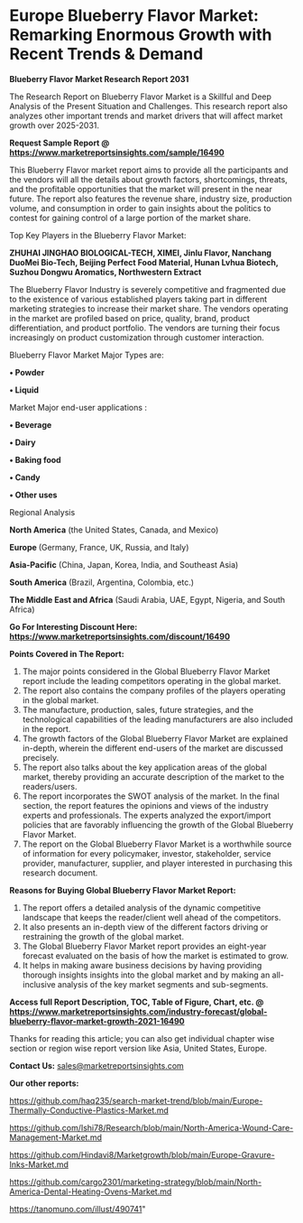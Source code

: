  # Europe Blueberry Flavor Market: Remarking Enormous Growth with Recent Trends & Demand

<strong>Blueberry Flavor Market Research Report 2031</strong>

The Research Report on Blueberry Flavor Market is a Skillful and Deep Analysis of the Present Situation and Challenges. This research report also analyzes other important trends and market drivers that will affect market growth over 2025-2031.

<strong>Request Sample Report @ <a href=https://www.marketreportsinsights.com/sample/16490>https://www.marketreportsinsights.com/sample/16490</a></strong>

This Blueberry Flavor market report aims to provide all the participants and the vendors will all the details about growth factors, shortcomings, threats, and the profitable opportunities that the market will present in the near future. The report also features the revenue share, industry size, production volume, and consumption in order to gain insights about the politics to contest for gaining control of a large portion of the market share.

Top Key Players in the Blueberry Flavor Market:

<strong>ZHUHAI JINGHAO BIOLOGICAL-TECH, XIMEI, Jinlu Flavor, Nanchang DuoMei Bio-Tech, Beijing Perfect Food Material, Hunan Lvhua Biotech, Suzhou Dongwu Aromatics, Northwestern Extract</strong>

The Blueberry Flavor Industry is severely competitive and fragmented due to the existence of various established players taking part in different marketing strategies to increase their market share. The vendors operating in the market are profiled based on price, quality, brand, product differentiation, and product portfolio. The vendors are turning their focus increasingly on product customization through customer interaction.

Blueberry Flavor Market Major Types are:

<strong>• Powder

• Liquid</strong>

Market Major end-user applications :

<strong>• Beverage

• Dairy

• Baking food

• Candy

• Other uses</strong>

Regional Analysis

</u><strong><b>North America</b></strong> (the United States, Canada, and Mexico)

<strong><b>Europe </b></strong>(Germany, France, UK, Russia, and Italy)

<strong><b>Asia-Pacific</b></strong> (China, Japan, Korea, India, and Southeast Asia)

<strong><b>South America</b></strong> (Brazil, Argentina, Colombia, etc.)

<strong><b>The Middle East and Africa</b></strong> (Saudi Arabia, UAE, Egypt, Nigeria, and South Africa)

<strong>Go For Interesting Discount Here: <a href=https://www.marketreportsinsights.com/discount/16490>https://www.marketreportsinsights.com/discount/16490</a></strong>

<strong>Points Covered in The Report:</strong>
<ol>
  <li>The major points considered in the Global Blueberry Flavor Market report include the leading competitors operating in the global market.</li>
  <li>The report also contains the company profiles of the players operating in the global market.</li>
  <li>The manufacture, production, sales, future strategies, and the technological capabilities of the leading manufacturers are also included in the report.</li>
  <li>The growth factors of the Global Blueberry Flavor Market are explained in-depth, wherein the different end-users of the market are discussed precisely.</li>
  <li>The report also talks about the key application areas of the global market, thereby providing an accurate description of the market to the readers/users.</li>
  <li>The report incorporates the SWOT analysis of the market. In the final section, the report features the opinions and views of the industry experts and professionals. The experts analyzed the export/import policies that are favorably influencing the growth of the Global Blueberry Flavor Market.</li>
  <li>The report on the Global Blueberry Flavor Market is a worthwhile source of information for every policymaker, investor, stakeholder, service provider, manufacturer, supplier, and player interested in purchasing this research document.</li>
</ol>
<strong>Reasons for Buying Global Blueberry Flavor Market Report:</strong>

<ol>
  <li>The report offers a detailed analysis of the dynamic competitive landscape that keeps the reader/client well ahead of the competitors.</li>
  <li>It also presents an in-depth view of the different factors driving or restraining the growth of the global market.</li>
  <li>The Global Blueberry Flavor Market report provides an eight-year forecast evaluated on the basis of how the market is estimated to grow.</li>
  <li>It helps in making aware business decisions by having providing thorough insights insights into the global market and by making an all-inclusive analysis of the key market segments and sub-segments.</li>
</ol>
<strong>Access full Report Description, TOC, Table of Figure, Chart, etc. @ <a href=https://www.marketreportsinsights.com/industry-forecast/global-blueberry-flavor-market-growth-2021-16490>https://www.marketreportsinsights.com/industry-forecast/global-blueberry-flavor-market-growth-2021-16490</a></strong>


Thanks for reading this article; you can also get individual chapter wise section or region wise report version like Asia, United States, Europe.

<strong>Contact Us:</strong>
sales@marketreportsinsights.com

<strong>Our other reports:</strong>

<a href=https://github.com/haq235/search-market-trend/blob/main/Europe-Thermally-Conductive-Plastics-Market.md>https://github.com/haq235/search-market-trend/blob/main/Europe-Thermally-Conductive-Plastics-Market.md</a>

<a href=https://github.com/Ishi78/Research/blob/main/North-America-Wound-Care-Management-Market.md>https://github.com/Ishi78/Research/blob/main/North-America-Wound-Care-Management-Market.md</a>

<a href=https://github.com/Hindavi8/Marketgrowth/blob/main/Europe-Gravure-Inks-Market.md>https://github.com/Hindavi8/Marketgrowth/blob/main/Europe-Gravure-Inks-Market.md</a>

<a href=https://github.com/cargo2301/marketing-strategy/blob/main/North-America-Dental-Heating-Ovens-Market.md>https://github.com/cargo2301/marketing-strategy/blob/main/North-America-Dental-Heating-Ovens-Market.md</a>

<a href=https://tanomuno.com/illust/490741>https://tanomuno.com/illust/490741</a>"
